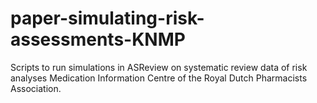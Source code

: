 # paper-simulating-risk-assessments-KNMP
Scripts to run simulations in ASReview on systematic review data of risk analyses Medication Information Centre of the Royal Dutch Pharmacists Association.
